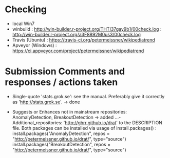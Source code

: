 # Checking

- local Win7 
- winbuild : http://win-builder.r-project.org/THTI37gay9b1/00check.log : http://win-builder.r-project.org/a3F8892M0us3/00check.log
- Travis (Ubuntu) : https://travis-ci.org/petermeissner/wikipediatrend
- Apveyor (Windows) : https://ci.appveyor.com/project/petermeissner/wikipediatrend


# Submission Comments and responses / actions taken

- Single-quote 'stats.grok.se': see the manual.  Preferably give it correctly as 'http://stats.grok.se'.
-> done


- Suggests or Enhances not in mainstream repositories: AnomalyDetection, BreakoutDetection
-> added ...-
Additional_repositories: 'http://ghrr.github.io/drat'
to the DESCRIPTION file. Both packages can be installed via usage of install.packages() : 
install.packages("AnomalyDetection", repos = "http://petermeissner.github.io/drat/", type="source")
install.packages("BreakoutDetection", repos = "http://petermeissner.github.io/drat/", type="source")
